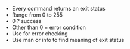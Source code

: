 * Every command returns an exit status
* Range from 0 to 255
* 0 ? success
* Other than 0 = error condition
* Use for error checking
* Use man or info to find meaning of exit status

